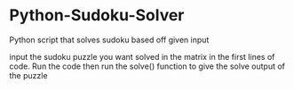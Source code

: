 # Python-Sudoku-Solver
Python script that solves sudoku based off given input


input the sudoku puzzle you want solved in the matrix in the first lines of code. 
Run the code then run the solve() function to give the solve output of the puzzle
